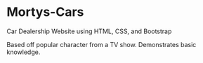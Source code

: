 # Mortys-Cars

Car Dealership Website using HTML, CSS, and Bootstrap

Based off popular character from a TV show.
Demonstrates basic knowledge.
